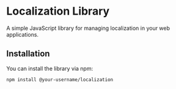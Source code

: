# Localization Library

A simple JavaScript library for managing localization in your web applications.

## Installation

You can install the library via npm:

```bash
npm install @your-username/localization

